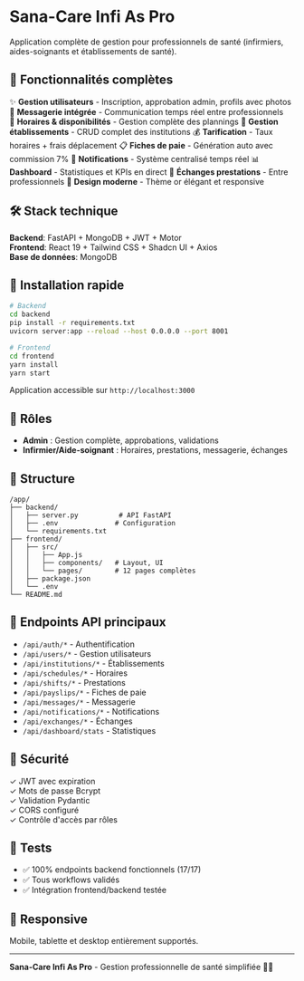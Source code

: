 # Sana-Care Infi As Pro

Application complète de gestion pour professionnels de santé (infirmiers, aides-soignants et établissements de santé).

## 🌟 Fonctionnalités complètes

✨ **Gestion utilisateurs** - Inscription, approbation admin, profils avec photos
💬 **Messagerie intégrée** - Communication temps réel entre professionnels  
📅 **Horaires & disponibilités** - Gestion complète des plannings
🏥 **Gestion établissements** - CRUD complet des institutions
💰 **Tarification** - Taux horaires + frais déplacement
📋 **Fiches de paie** - Génération auto avec commission 7%
🔔 **Notifications** - Système centralisé temps réel
📊 **Dashboard** - Statistiques et KPIs en direct
🔄 **Échanges prestations** - Entre professionnels
🎨 **Design moderne** - Thème or élégant et responsive

## 🛠 Stack technique

**Backend**: FastAPI + MongoDB + JWT + Motor  
**Frontend**: React 19 + Tailwind CSS + Shadcn UI + Axios  
**Base de données**: MongoDB

## 🚀 Installation rapide

```bash
# Backend
cd backend
pip install -r requirements.txt
uvicorn server:app --reload --host 0.0.0.0 --port 8001

# Frontend  
cd frontend
yarn install
yarn start
```

Application accessible sur `http://localhost:3000`

## 👥 Rôles

- **Admin** : Gestion complète, approbations, validations
- **Infirmier/Aide-soignant** : Horaires, prestations, messagerie, échanges

## 📁 Structure

```
/app/
├── backend/
│   ├── server.py          # API FastAPI
│   ├── .env              # Configuration
│   └── requirements.txt
├── frontend/
│   ├── src/
│   │   ├── App.js
│   │   ├── components/   # Layout, UI
│   │   └── pages/        # 12 pages complètes
│   ├── package.json
│   └── .env
└── README.md
```

## 🎯 Endpoints API principaux

- `/api/auth/*` - Authentification
- `/api/users/*` - Gestion utilisateurs
- `/api/institutions/*` - Établissements
- `/api/schedules/*` - Horaires
- `/api/shifts/*` - Prestations
- `/api/payslips/*` - Fiches de paie
- `/api/messages/*` - Messagerie
- `/api/notifications/*` - Notifications
- `/api/exchanges/*` - Échanges
- `/api/dashboard/stats` - Statistiques

## 🔐 Sécurité

✓ JWT avec expiration  
✓ Mots de passe Bcrypt  
✓ Validation Pydantic  
✓ CORS configuré  
✓ Contrôle d'accès par rôles

## 🧪 Tests

- ✅ 100% endpoints backend fonctionnels (17/17)
- ✅ Tous workflows validés
- ✅ Intégration frontend/backend testée

## 📱 Responsive

Mobile, tablette et desktop entièrement supportés.

---

**Sana-Care Infi As Pro** - Gestion professionnelle de santé simplifiée 🏥✨
